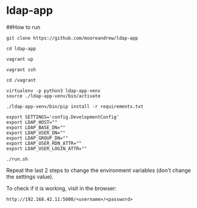 # ldap-app

##How to run

```
git clone https://github.com/mooreandrew/ldap-app
```

```
cd ldap-app
```

```
vagrant up
```

```
vagrant ssh
```

```
cd /vagrant
```

```
virtualenv -p python3 ldap-app-venv
source ./ldap-app-venv/bin/activate
```

```
./ldap-app-venv/bin/pip install -r requirements.txt
```

```
export SETTINGS='config.DevelopmentConfig'
export LDAP_HOST=""
export LDAP_BASE_DN=""
export LDAP_USER_DN=""
export LDAP_GROUP_DN=""
export LDAP_USER_RDN_ATTR=""
export LDAP_USER_LOGIN_ATTR=""
```

```
./run.sh
```

Repeat the last 2 steps to change the environment variables (don't change the settings value).

To check if it is working, visit in the browser:

```
http://192.168.42.11:5000/<username>/<password>
```
